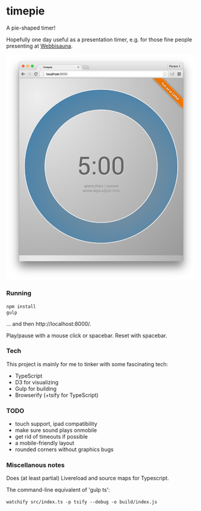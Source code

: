timepie
=======

A pie-shaped timer!

Hopefully one day useful as a presentation timer, e.g. for those fine people presenting at [Webbisauna](http://www.webbisauna.fi/).

![Screenshot](https://github.com/mieky/timepie/raw/master/screenshot.png)

### Running

```
npm install
gulp
```

... and then http://localhost:8000/.

Play/pause with a mouse click or spacebar. Reset with spacebar.

### Tech

This project is mainly for me to tinker with some fascinating tech:

- TypeScript
- D3 for visualizing
- Gulp for building
- Browserify (+tsify for TypeScript)

### TODO

- touch support, ipad compatibility
- make sure sound plays onmobile
- get rid of timeouts if possible
- a mobile-friendly layout
- rounded corners without graphics bugs

### Miscellanous notes

Does (at least partial) Livereload and source maps for Typescript.

The command-line equivalent of 'gulp ts':

```watchify src/index.ts -p tsify --debug -o build/index.js```

